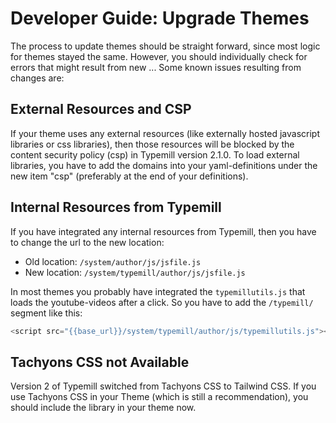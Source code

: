 # Developer Guide: Upgrade Themes

The process to update themes should be straight forward, since most logic for themes stayed the same. However, you should individually check for errors that might result from new ... Some known issues resulting from changes are:

## External Resources and CSP

If your theme uses any external resources (like externally hosted javascript libraries or css libraries), then those resources will be blocked by the content security policy (csp) in Typemill version 2.1.0. To load external libraries, you have to add the domains into your yaml-definitions under the new item "csp" (preferably at the end of your definitions).

## Internal Resources from Typemill

If you have integrated any internal resources from Typemill, then you have to change the url to the new location:

* Old location: `/system/author/js/jsfile.js`
* New location: `/system/typemill/author/js/jsfile.js`

In most themes you probably have integrated the `typemillutils.js` that loads the youtube-videos after a click. So you have to add the `/typemill/` segment like this:

```javascript
<script src="{{base_url}}/system/typemill/author/js/typemillutils.js"></script>
```



## Tachyons CSS not Available

Version 2 of Typemill switched from Tachyons CSS to Tailwind CSS. If you use Tachyons CSS in your Theme (which is still a recommendation), you should include the library in your theme now.

